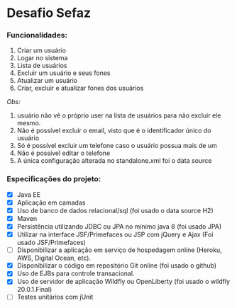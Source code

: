 # Desafio Sefaz

### Funcionalidades:

1. Criar um usuário
2. Logar no sistema
3. Lista de usuários
4. Excluir um usuário e seus fones
5. Atualizar um usuário
6. Criar, excluir e atualizar fones dos usuários

*Obs:*
1. usuário não vê o próprio user na lista de usuários para não excluir ele mesmo.
2. Não é possível excluir o email, visto que é o identificador único do usuário
3. Só é possível excluir um telefone caso o usuário possua mais de um
4. Não é possível editar o telefone
5. A única configuração alterada no standalone.xml foi o data source


### Especificações do projeto:
- [x] Java EE
- [x] Aplicação em camadas
- [x] Uso de banco de dados relacional/sql (foi usado o data source H2)
- [x] Maven
- [x] Persistência utilizando JDBC ou JPA no mínimo java 8 (foi usado JPA)
- [x] Utilizar na interface JSF/Primefaces ou JSP com jQuery e Ajax (Foi usado JSF/Primefaces)
- [ ] Disponibilizar a aplicação em serviço de hospedagem online (Heroku, AWS, Digital Ocean, etc).
- [x] Disponibilizar o código em repositório Git online (foi usado o github)
- [x] Uso de EJBs para controle transacional.
- [x] Uso de servidor de aplicação Wildfly ou OpenLiberty (foi usado o wildfly 20.0.1.Final)
- [ ] Testes unitários com jUnit
